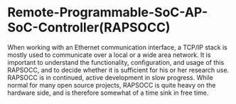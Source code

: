 # Remote-Programmable-SoC-AP-SoC-Controller(RAPSOCC)
When working with an Ethernet communication interface, a TCP/IP stack is mostly used to communicate over a local or a wide area network.
It is important to understand the functionality, configuration, and usage of this RAPSOCC, and to decide whether it is sufficient for his or her research use.
RAPSOCC is in continued, active development in slow progress.
While normal for many open source projects, RAPSOCC is quite heavy on the hardware side, and is therefore somewhat of a time sink in free time.
